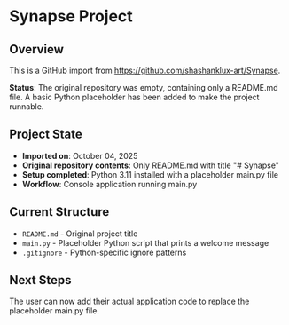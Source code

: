 # Synapse Project

## Overview
This is a GitHub import from https://github.com/shashanklux-art/Synapse.

**Status**: The original repository was empty, containing only a README.md file. A basic Python placeholder has been added to make the project runnable.

## Project State
- **Imported on**: October 04, 2025
- **Original repository contents**: Only README.md with title "# Synapse"
- **Setup completed**: Python 3.11 installed with a placeholder main.py file
- **Workflow**: Console application running main.py

## Current Structure
- `README.md` - Original project title
- `main.py` - Placeholder Python script that prints a welcome message
- `.gitignore` - Python-specific ignore patterns

## Next Steps
The user can now add their actual application code to replace the placeholder main.py file.
